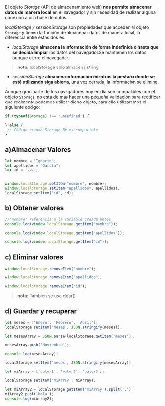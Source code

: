 
El objeto *Storage* (API de almacenamiento web) **nos permite almacenar datos de manera local** en el navegador y sin necesidad de realizar alguna conexión a una base de datos.

*localStorage y sessionStorage* son propiedades que acceden al objeto `Storage` y tienen la función de almacenar datos de manera local, la diferencia entre éstas dos es:

-  *localStorage* **almacena la información de forma indefinida o hasta que se decida limpiar** los datos del navegador.Se mantienen los datos aunque cierre el navegador.
> **nota:**
> localStorage solo almacena string

- *sessionStorage* **almacena información mientras la pestaña donde se esté utilizando siga abierta**, una vez cerrada, la información se elimina.

Aunque gran parte de los navegadores hoy en día son compatibles con el objeto `Storage`, no está de más hacer una pequeña validación para rectificar que realmente podemos utilizar dicho objeto, para ello utilizaremos el siguiente código:

```javaScript
if (typeof(Storage) !== 'undefined') {

} else {
 // Código cuando Storage NO es compatible
}
```


## a)Almacenar Valores

```js
let nombre = "Ignacio";
let apellidos = "García";
let id = "222";

  
window.localStorage.setItem("nombre", nombre);  
window.localStorage.setItem("apellidos", apellidos);  
localStorage.setItem("id", id);
```


## b) Obtener valores

```js
//"nombre" referencia a la variable creada antes
console.log(window.localStorage.getItem("nombre"));  

console.log(window.localStorage.getItem("apellidos"));  

console.log(window.localStorage.getItem("id"));

```

## c) Eliminar valores

```js
window.localStorage.removeItem("nombre");  

window.localStorage.removeItem("apellidos");  

window.localStorage.removeItem("id");
```

>**nota:**
>Tambien se usa clear()

## d) Guardar y recuperar

```js
let meses = ['Enero', 'Febrero', 'Abril'];
localStorage.setItem('meses', JSON.stringify(meses));

let mesesArray = JSON.parse(localStorage.getItem('meses'));

mesesArray.push('Noviembre');

console.log(mesesArray);

localStorage.setItem('meses', JSON.stringify(mesesArray));
```

```js
let miArray = ['valor1', 'valor2', 'valor3'];

localStorage.setItem('miArray', miArray);

let miArray2 = localStorage.getItem('miArray').split(',');
miArray2.push('hola');
console.log(miArray2);
```
